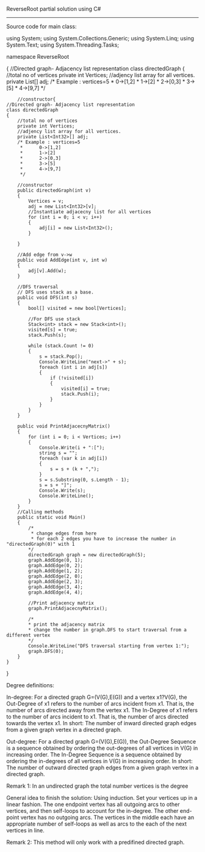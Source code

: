 ReverseRoot partial solution using C#

---------------------------------------------------------------------------------------------------------------------------------------

Source code for main class:

using System;
using System.Collections.Generic;
using System.Linq;
using System.Text;
using System.Threading.Tasks;

namespace ReverseRoot

{
    //Directed graph- Adjacency list representation
    class directedGraph
    {
        //total no of vertices
        private int Vertices;
        //adjency list array for all vertices.
        private List<Int32>[] adj;
        /* Example : vertices=5
         *      0->[1,2]
         *      1->[2]
         *      2->[0,3]
         *      3->[5]
	     *	    4->[9,7]
         */

        //constructor{
    //Directed graph- Adjacency list representation
    class directedGraph
    {
        //total no of vertices
        private int Vertices;
        //adjency list array for all vertices.
        private List<Int32>[] adj;
        /* Example : vertices=5
         *      0->[1,2]
         *      1->[2]
         *      2->[0,3]
         *      3->[5]
	     *	    4->[9,7]
         */

        //constructor
        public directedGraph(int v)
        {
            Vertices = v;
            adj = new List<Int32>[v];
            //Instantiate adjacecny list for all vertices
            for (int i = 0; i < v; i++)
            {
                adj[i] = new List<Int32>();
            }

        }

        //Add edge from v->w
        public void AddEdge(int v, int w)
        {
            adj[v].Add(w);
        }

        //DFS traversal 
        // DFS uses stack as a base.
        public void DFS(int s)
        {
            bool[] visited = new bool[Vertices];

            //For DFS use stack
            Stack<int> stack = new Stack<int>();
            visited[s] = true;
            stack.Push(s);

            while (stack.Count != 0)
            {
                s = stack.Pop();
                Console.WriteLine("next->" + s);
                foreach (int i in adj[s])
                {
                    if (!visited[i])
                    {
                        visited[i] = true;
                        stack.Push(i);
                    }
                }
            }
        }

        public void PrintAdjacecnyMatrix()
        {
            for (int i = 0; i < Vertices; i++)
            {
                Console.Write(i + ":[");
                string s = "";
                foreach (var k in adj[i])
                {
                    s = s + (k + ",");
                }
                s = s.Substring(0, s.Length - 1);
                s = s + "]";
                Console.Write(s);
                Console.WriteLine();
            }
        }
        //Calling methods
        public static void Main()
        {
            /*
             * change edges from here
             * for each 2 edges you have to increase the number in "directedGraph(0)" with 1
            */
            directedGraph graph = new directedGraph(5);
            graph.AddEdge(0, 1);
            graph.AddEdge(0, 2);
            graph.AddEdge(1, 2);
            graph.AddEdge(2, 0);
            graph.AddEdge(2, 3);
            graph.AddEdge(3, 4);
            graph.AddEdge(4, 4);

            //Print adjacency matrix
            graph.PrintAdjacecnyMatrix();

            /*
            * print the adjacency matrix 
            * change the number in graph.DFS to start traversal from a different vertex
            */
            Console.WriteLine("DFS traversal starting from vertex 1:");
            graph.DFS(0);
        }
    }
}

Degree definitions:

In-degree: For a directed graph G=(V(G),E(G)) and a vertex x1?V(G), the Out-Degree of x1 refers to the number of arcs incident from x1. That is, the number of arcs directed away from the vertex x1. The In-Degree of x1 refers to the number of arcs incident to x1. That is, the number of arcs directed towards the vertex x1.
In short: The number of inward directed graph edges from a given graph vertex in a directed graph.

Out-degree: For a directed graph G=(V(G),E(G)), the Out-Degree Sequence is a sequence obtained by ordering the out-degrees of all vertices in V(G) in increasing order. The In-Degree Sequence is a sequence obtained by ordering the in-degrees of all vertices in V(G) in increasing order.
In short: The number of outward directed graph edges from a given graph vertex in a directed graph.

Remark 1: In an undirected graph the total number vertices is the degree

General idea to finish the solution:
Using induction. Set your vertices up in a linear fashion. The one endpoint vertex has all outgoing arcs to other vertices, and then self-loops to account for the in-degree. The other end-point vertex has no outgoing arcs. The vertices in the middle each have an appropriate number of self-loops as well as arcs to the each of the next vertices in line.

Remark 2: This method will only work with a predifined directed graph.
